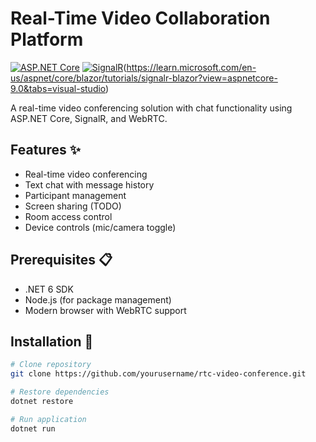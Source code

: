 # Real-Time Video Collaboration Platform

[![ASP.NET Core](https://img.shields.io/badge/ASP.NET_Core-6.0-blue.svg)](https://dotnet.microsoft.com/)
[![SignalR](https://learn.microsoft.com/en-us/aspnet/core/signalr/introduction?view=aspnetcore-9.0)](https://dotnet.microsoft.com/apps/aspnet/signalr)(https://learn.microsoft.com/en-us/aspnet/core/blazor/tutorials/signalr-blazor?view=aspnetcore-9.0&tabs=visual-studio)

A real-time video conferencing solution with chat functionality using ASP.NET Core, SignalR, and WebRTC.

## Features ✨
- Real-time video conferencing
- Text chat with message history
- Participant management
- Screen sharing (TODO)
- Room access control
- Device controls (mic/camera toggle)

## Prerequisites 📋
- .NET 6 SDK
- Node.js (for package management)
- Modern browser with WebRTC support

## Installation 🚀
```bash
# Clone repository
git clone https://github.com/yourusername/rtc-video-conference.git

# Restore dependencies
dotnet restore

# Run application
dotnet run